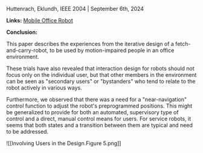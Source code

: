 Huttenrach, Eklundh, IEEE 2004 | September 6th, 2024

**Links:** [Mobile Office Robot](https://ieeexplore.ieee.org/abstract/document/1291660/authors#authors)

**Conclusion:** 

This paper describes the experiences from the iterative design of a fetch-and-carry-robot, to be used by motion-impaired people in an office environment.

These trials have also revealed that interaction design for robots should not focus only on the individual user, but that other members in the environment can be seen as "secondary users" or "bystanders" who tend to relate to the robot actively in various ways.

Furthermore, we observed that there was a need for a "near-navigation" control function to adjust the robot's preprogrammed positions. This might be generalized to provide for both an automated, supervisory type of control and a direct, manual control means for users. For service robots, it seems that both states and a transition between them are typical and need to be addressed.

![[Involving Users in the Design.Figure 5.png]]
